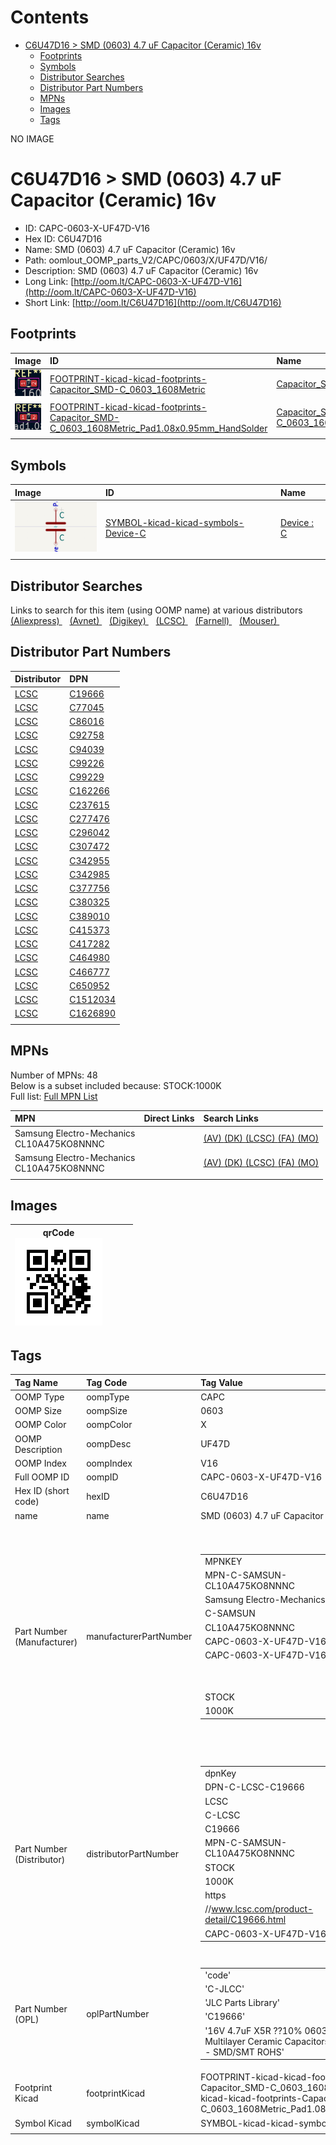



Contents
========

* [C6U47D16 > SMD (0603) 4.7 uF Capacitor (Ceramic) 16v](#c6u47d16--smd-0603-47-uf-capacitor-ceramic-16v)
	* [Footprints](#footprints)
	* [Symbols](#symbols)
	* [Distributor Searches](#distributor-searches)
	* [Distributor Part Numbers](#distributor-part-numbers)
	* [MPNs](#mpns)
	* [Images](#images)
	* [Tags](#tags)
  
NO IMAGE  
# C6U47D16 > SMD (0603) 4.7 uF Capacitor (Ceramic) 16v

- ID: CAPC-0603-X-UF47D-V16
- Hex ID: C6U47D16
- Name: SMD (0603) 4.7 uF Capacitor (Ceramic) 16v
- Path: oomlout_OOMP_parts_V2/CAPC/0603/X/UF47D/V16/
- Description: SMD (0603) 4.7 uF Capacitor (Ceramic) 16v
- Long Link: [http://oom.lt/CAPC-0603-X-UF47D-V16](http://oom.lt/CAPC-0603-X-UF47D-V16)
- Short Link: [http://oom.lt/C6U47D16](http://oom.lt/C6U47D16)

## Footprints
  

|Image|ID|Name|
| :--- | :--- | :--- |
|[![](https://raw.githubusercontent.com/oomlout/oomlout_OOMP_eda_V2/main/FOOTPRINT/kicad/kicad-footprints/Capacitor_SMD/C_0603_1608Metric/image_140.png)](https://github.com/oomlout/oomlout_OOMP_eda_V2/tree/main/FOOTPRINT/kicad/kicad-footprints/Capacitor_SMD/C_0603_1608Metric/)|[FOOTPRINT-kicad-kicad-footprints-Capacitor_SMD-C_0603_1608Metric](https://github.com/oomlout/oomlout_OOMP_eda_V2/tree/main/FOOTPRINT/kicad/kicad-footprints/Capacitor_SMD/C_0603_1608Metric/)|[Capacitor_SMD : C_0603_1608Metric](https://github.com/oomlout/oomlout_OOMP_eda_V2/tree/main/FOOTPRINT/kicad/kicad-footprints/Capacitor_SMD/C_0603_1608Metric/)|
|[![](https://raw.githubusercontent.com/oomlout/oomlout_OOMP_eda_V2/main/FOOTPRINT/kicad/kicad-footprints/Capacitor_SMD/C_0603_1608Metric_Pad1.08x0.95mm_HandSolder/image_140.png)](https://github.com/oomlout/oomlout_OOMP_eda_V2/tree/main/FOOTPRINT/kicad/kicad-footprints/Capacitor_SMD/C_0603_1608Metric_Pad1.08x0.95mm_HandSolder/)|[FOOTPRINT-kicad-kicad-footprints-Capacitor_SMD-C_0603_1608Metric_Pad1.08x0.95mm_HandSolder](https://github.com/oomlout/oomlout_OOMP_eda_V2/tree/main/FOOTPRINT/kicad/kicad-footprints/Capacitor_SMD/C_0603_1608Metric_Pad1.08x0.95mm_HandSolder/)|[Capacitor_SMD : C_0603_1608Metric_Pad1.08x0.95mm_HandSolder](https://github.com/oomlout/oomlout_OOMP_eda_V2/tree/main/FOOTPRINT/kicad/kicad-footprints/Capacitor_SMD/C_0603_1608Metric_Pad1.08x0.95mm_HandSolder/)|
||||

## Symbols
  

|Image|ID|Name|
| :--- | :--- | :--- |
|[![](https://raw.githubusercontent.com/oomlout/oomlout_OOMP_eda_V2/main/SYMBOL/kicad/kicad-symbols/Device/C/image_140.png)](https://github.com/oomlout/oomlout_OOMP_eda_V2/tree/main/SYMBOL/kicad/kicad-symbols/Device/C/)|[SYMBOL-kicad-kicad-symbols-Device-C](https://github.com/oomlout/oomlout_OOMP_eda_V2/tree/main/SYMBOL/kicad/kicad-symbols/Device/C/)|[Device : C](https://github.com/oomlout/oomlout_OOMP_eda_V2/tree/main/SYMBOL/kicad/kicad-symbols/Device/C/)|
||||

## Distributor Searches
  
Links to search for this item (using OOMP name) at various distributors  
[(Aliexpress) ](https://www.aliexpress.com/wholesale?SearchText=1117SMD+0603+4.7+uF+Capacitor+Ceramic+16v)&nbsp;&nbsp;&nbsp;[(Avnet) ](https://www.avnet.com/shop/us/search/SMD+0603+4.7+uF+Capacitor+Ceramic+16v)&nbsp;&nbsp;&nbsp;[(Digikey) ](https://www.digikey.co.uk/en/products/result?s=SMD+0603+4.7+uF+Capacitor+Ceramic+16v)&nbsp;&nbsp;&nbsp;[(LCSC) ](https://www.lcsc.com/search?q=SMD+0603+4.7+uF+Capacitor+Ceramic+16v)&nbsp;&nbsp;&nbsp;[(Farnell) ](https://uk.farnell.com/search?st=SMD+0603+4.7+uF+Capacitor+Ceramic+16v)&nbsp;&nbsp;&nbsp;[(Mouser) ](https://www.mouser.com/c/?q=SMD+0603+4.7+uF+Capacitor+Ceramic+16v)&nbsp;&nbsp;&nbsp;
## Distributor Part Numbers
  

|Distributor|DPN|
| :--- | :--- |
|[LCSC](https://www.lcsc.com/product-detail/C19666.html)|[C19666](https://www.lcsc.com/product-detail/C19666.html)|
|[LCSC](https://www.lcsc.com/product-detail/C77045.html)|[C77045](https://www.lcsc.com/product-detail/C77045.html)|
|[LCSC](https://www.lcsc.com/product-detail/C86016.html)|[C86016](https://www.lcsc.com/product-detail/C86016.html)|
|[LCSC](https://www.lcsc.com/product-detail/C92758.html)|[C92758](https://www.lcsc.com/product-detail/C92758.html)|
|[LCSC](https://www.lcsc.com/product-detail/C94039.html)|[C94039](https://www.lcsc.com/product-detail/C94039.html)|
|[LCSC](https://www.lcsc.com/product-detail/C99226.html)|[C99226](https://www.lcsc.com/product-detail/C99226.html)|
|[LCSC](https://www.lcsc.com/product-detail/C99229.html)|[C99229](https://www.lcsc.com/product-detail/C99229.html)|
|[LCSC](https://www.lcsc.com/product-detail/C162266.html)|[C162266](https://www.lcsc.com/product-detail/C162266.html)|
|[LCSC](https://www.lcsc.com/product-detail/C237615.html)|[C237615](https://www.lcsc.com/product-detail/C237615.html)|
|[LCSC](https://www.lcsc.com/product-detail/C277476.html)|[C277476](https://www.lcsc.com/product-detail/C277476.html)|
|[LCSC](https://www.lcsc.com/product-detail/C296042.html)|[C296042](https://www.lcsc.com/product-detail/C296042.html)|
|[LCSC](https://www.lcsc.com/product-detail/C307472.html)|[C307472](https://www.lcsc.com/product-detail/C307472.html)|
|[LCSC](https://www.lcsc.com/product-detail/C342955.html)|[C342955](https://www.lcsc.com/product-detail/C342955.html)|
|[LCSC](https://www.lcsc.com/product-detail/C342985.html)|[C342985](https://www.lcsc.com/product-detail/C342985.html)|
|[LCSC](https://www.lcsc.com/product-detail/C377756.html)|[C377756](https://www.lcsc.com/product-detail/C377756.html)|
|[LCSC](https://www.lcsc.com/product-detail/C380325.html)|[C380325](https://www.lcsc.com/product-detail/C380325.html)|
|[LCSC](https://www.lcsc.com/product-detail/C389010.html)|[C389010](https://www.lcsc.com/product-detail/C389010.html)|
|[LCSC](https://www.lcsc.com/product-detail/C415373.html)|[C415373](https://www.lcsc.com/product-detail/C415373.html)|
|[LCSC](https://www.lcsc.com/product-detail/C417282.html)|[C417282](https://www.lcsc.com/product-detail/C417282.html)|
|[LCSC](https://www.lcsc.com/product-detail/C464980.html)|[C464980](https://www.lcsc.com/product-detail/C464980.html)|
|[LCSC](https://www.lcsc.com/product-detail/C466777.html)|[C466777](https://www.lcsc.com/product-detail/C466777.html)|
|[LCSC](https://www.lcsc.com/product-detail/C650952.html)|[C650952](https://www.lcsc.com/product-detail/C650952.html)|
|[LCSC](https://www.lcsc.com/product-detail/C1512034.html)|[C1512034](https://www.lcsc.com/product-detail/C1512034.html)|
|[LCSC](https://www.lcsc.com/product-detail/C1626890.html)|[C1626890](https://www.lcsc.com/product-detail/C1626890.html)|
|||

## MPNs
  
Number of MPNs: 48<br>Below is a subset included because: STOCK:1000K <br>Full list: [Full MPN List](MPNLIST.md)  

|MPN|Direct Links|Search Links|
| :--- | :--- | :--- |
|Samsung Electro-Mechanics<br>CL10A475KO8NNNC||[(AV) ](https://www.avnet.com/shop/us/search/CL10A475KO8NNNC)[(DK) ](https://www.digikey.co.uk/products/en?keywords=CL10A475KO8NNNC)[(LCSC) ](https://www.lcsc.com/search?q=CL10A475KO8NNNC)[(FA) ](https://uk.farnell.com/search?st=CL10A475KO8NNNC)[(MO) ](https://www.mouser.com/c/?q=CL10A475KO8NNNC)|
|Samsung Electro-Mechanics<br>CL10A475KO8NNNC||[(AV) ](https://www.avnet.com/shop/us/search/CL10A475KO8NNNC)[(DK) ](https://www.digikey.co.uk/products/en?keywords=CL10A475KO8NNNC)[(LCSC) ](https://www.lcsc.com/search?q=CL10A475KO8NNNC)[(FA) ](https://uk.farnell.com/search?st=CL10A475KO8NNNC)[(MO) ](https://www.mouser.com/c/?q=CL10A475KO8NNNC)|
||||

## Images
  

|qrCode<br>[![](https://raw.githubusercontent.com/oomlout/oomlout_OOMP_parts_V2/main/CAPC/0603/X/UF47D/V16/qrCode_140.png)](https://github.com/oomlout/oomlout_OOMP_parts_V2/tree/main/CAPC/0603/X/UF47D/V16/qrCode.png)||||
| :---: | :---: | :---: | :---: |

## Tags
  

|Tag Name|Tag Code|Tag Value|
| :--- | :--- | :--- |
|OOMP Type|oompType|CAPC|
|OOMP Size|oompSize|0603|
|OOMP Color|oompColor|X|
|OOMP Description|oompDesc|UF47D|
|OOMP Index|oompIndex|V16|
|Full OOMP ID|oompID|CAPC-0603-X-UF47D-V16|
|Hex ID (short code)|hexID|C6U47D16|
|name|name|SMD (0603) 4.7 uF Capacitor (Ceramic) 16v|
|Part Number (Manufacturer)|manufacturerPartNumber|<table><tr><td>MPNKEY</td></tr><tr><td> MPN-C-SAMSUN-CL10A475KO8NNNC</td><td> MANUFACTURER</td></tr><tr><td> Samsung Electro-Mechanics</td><td> MANUCODE</td></tr><tr><td> C-SAMSUN</td><td> MPN</td></tr><tr><td> CL10A475KO8NNNC</td><td> OOMPIDPARTIAL</td></tr><tr><td> CAPC-0603-X-UF47D-V16</td><td> OOMPID</td></tr><tr><td> CAPC-0603-X-UF47D-V16</td><td> LINK</td></tr><tr><td> </td><td> DESCRIPTION</td></tr><tr><td> </td><td> TAGS</td></tr><tr><td> STOCK</td></tr><tr><td>1000K</td></tr></table></td><td> <table><tr><td>MPNKEY</td></tr><tr><td> MPN-C-MURATA-GRM188R61C475KE11D</td><td> MANUFACTURER</td></tr><tr><td> Murata Electronics</td><td> MANUCODE</td></tr><tr><td> C-MURATA</td><td> MPN</td></tr><tr><td> GRM188R61C475KE11D</td><td> OOMPIDPARTIAL</td></tr><tr><td> CAPC-0603-X-UF47D-V16</td><td> OOMPID</td></tr><tr><td> CAPC-0603-X-UF47D-V16</td><td> LINK</td></tr><tr><td> </td><td> DESCRIPTION</td></tr><tr><td> </td><td> TAGS</td></tr><tr><td> STOCK</td></tr><tr><td>1K</td></tr></table></td><td> <table><tr><td>MPNKEY</td></tr><tr><td> MPN-C-MURATA-GRM188R61C475KAAJD</td><td> MANUFACTURER</td></tr><tr><td> Murata Electronics</td><td> MANUCODE</td></tr><tr><td> C-MURATA</td><td> MPN</td></tr><tr><td> GRM188R61C475KAAJD</td><td> OOMPIDPARTIAL</td></tr><tr><td> CAPC-0603-X-UF47D-V16</td><td> OOMPID</td></tr><tr><td> CAPC-0603-X-UF47D-V16</td><td> LINK</td></tr><tr><td> </td><td> DESCRIPTION</td></tr><tr><td> </td><td> TAGS</td></tr><tr><td> STOCK</td></tr><tr><td>1K</td></tr></table></td><td> <table><tr><td>MPNKEY</td></tr><tr><td> MPN-C-TAIYOY-EMK107ABJ475KA-T</td><td> MANUFACTURER</td></tr><tr><td> Taiyo Yuden</td><td> MANUCODE</td></tr><tr><td> C-TAIYOY</td><td> MPN</td></tr><tr><td> EMK107ABJ475KA-T</td><td> OOMPIDPARTIAL</td></tr><tr><td> CAPC-0603-X-UF47D-V16</td><td> OOMPID</td></tr><tr><td> CAPC-0603-X-UF47D-V16</td><td> LINK</td></tr><tr><td> </td><td> DESCRIPTION</td></tr><tr><td> </td><td> TAGS</td></tr><tr><td> STOCK</td></tr><tr><td>100K</td></tr></table></td><td> <table><tr><td>MPNKEY</td></tr><tr><td> MPN-C-FHGUAN-0603F475M160NT</td><td> MANUFACTURER</td></tr><tr><td> FH (Guangdong Fenghua Advanced Tech)</td><td> MANUCODE</td></tr><tr><td> C-FHGUAN</td><td> MPN</td></tr><tr><td> 0603F475M160NT</td><td> OOMPIDPARTIAL</td></tr><tr><td> CAPC-0603-X-UF47D-V16</td><td> OOMPID</td></tr><tr><td> CAPC-0603-X-UF47D-V16</td><td> LINK</td></tr><tr><td> </td><td> DESCRIPTION</td></tr><tr><td> </td><td> TAGS</td></tr><tr><td> </td></tr></table></td><td> <table><tr><td>MPNKEY</td></tr><tr><td> MPN-C-FHGUAN-0603B475K160NT</td><td> MANUFACTURER</td></tr><tr><td> FH (Guangdong Fenghua Advanced Tech)</td><td> MANUCODE</td></tr><tr><td> C-FHGUAN</td><td> MPN</td></tr><tr><td> 0603B475K160NT</td><td> OOMPIDPARTIAL</td></tr><tr><td> CAPC-0603-X-UF47D-V16</td><td> OOMPID</td></tr><tr><td> CAPC-0603-X-UF47D-V16</td><td> LINK</td></tr><tr><td> </td><td> DESCRIPTION</td></tr><tr><td> </td><td> TAGS</td></tr><tr><td> </td></tr></table></td><td> <table><tr><td>MPNKEY</td></tr><tr><td> MPN-C-FHGUAN-0603X475K160NT</td><td> MANUFACTURER</td></tr><tr><td> FH (Guangdong Fenghua Advanced Tech)</td><td> MANUCODE</td></tr><tr><td> C-FHGUAN</td><td> MPN</td></tr><tr><td> 0603X475K160NT</td><td> OOMPIDPARTIAL</td></tr><tr><td> CAPC-0603-X-UF47D-V16</td><td> OOMPID</td></tr><tr><td> CAPC-0603-X-UF47D-V16</td><td> LINK</td></tr><tr><td> </td><td> DESCRIPTION</td></tr><tr><td> </td><td> TAGS</td></tr><tr><td> STOCK</td></tr><tr><td>10K</td></tr></table></td><td> <table><tr><td>MPNKEY</td></tr><tr><td> MPN-C-MURATA-GRM188B31C475KAAJD</td><td> MANUFACTURER</td></tr><tr><td> Murata Electronics</td><td> MANUCODE</td></tr><tr><td> C-MURATA</td><td> MPN</td></tr><tr><td> GRM188B31C475KAAJD</td><td> OOMPIDPARTIAL</td></tr><tr><td> CAPC-0603-X-UF47D-V16</td><td> OOMPID</td></tr><tr><td> CAPC-0603-X-UF47D-V16</td><td> LINK</td></tr><tr><td> </td><td> DESCRIPTION</td></tr><tr><td> </td><td> TAGS</td></tr><tr><td> </td></tr></table></td><td> <table><tr><td>MPNKEY</td></tr><tr><td> MPN-C-MURATA-GRM188C71C475KE21D</td><td> MANUFACTURER</td></tr><tr><td> Murata Electronics</td><td> MANUCODE</td></tr><tr><td> C-MURATA</td><td> MPN</td></tr><tr><td> GRM188C71C475KE21D</td><td> OOMPIDPARTIAL</td></tr><tr><td> CAPC-0603-X-UF47D-V16</td><td> OOMPID</td></tr><tr><td> CAPC-0603-X-UF47D-V16</td><td> LINK</td></tr><tr><td> </td><td> DESCRIPTION</td></tr><tr><td> </td><td> TAGS</td></tr><tr><td> STOCK</td></tr><tr><td>1K</td></tr></table></td><td> <table><tr><td>MPNKEY</td></tr><tr><td> MPN-C-YAGEO-CC0603KRX5R7BB475</td><td> MANUFACTURER</td></tr><tr><td> YAGEO</td><td> MANUCODE</td></tr><tr><td> C-YAGEO</td><td> MPN</td></tr><tr><td> CC0603KRX5R7BB475</td><td> OOMPIDPARTIAL</td></tr><tr><td> CAPC-0603-X-UF47D-V16</td><td> OOMPID</td></tr><tr><td> CAPC-0603-X-UF47D-V16</td><td> LINK</td></tr><tr><td> </td><td> DESCRIPTION</td></tr><tr><td> </td><td> TAGS</td></tr><tr><td> STOCK</td></tr><tr><td>10K</td></tr></table></td><td> <table><tr><td>MPNKEY</td></tr><tr><td> MPN-C-WALSIN-0603X475K160CT</td><td> MANUFACTURER</td></tr><tr><td> Walsin Tech Corp</td><td> MANUCODE</td></tr><tr><td> C-WALSIN</td><td> MPN</td></tr><tr><td> 0603X475K160CT</td><td> OOMPIDPARTIAL</td></tr><tr><td> CAPC-0603-X-UF47D-V16</td><td> OOMPID</td></tr><tr><td> CAPC-0603-X-UF47D-V16</td><td> LINK</td></tr><tr><td> </td><td> DESCRIPTION</td></tr><tr><td> </td><td> TAGS</td></tr><tr><td> STOCK</td></tr><tr><td>1K</td></tr></table></td><td> <table><tr><td>MPNKEY</td></tr><tr><td> MPN-C-SAMSUN-CL10A475MO8NNNC</td><td> MANUFACTURER</td></tr><tr><td> Samsung Electro-Mechanics</td><td> MANUCODE</td></tr><tr><td> C-SAMSUN</td><td> MPN</td></tr><tr><td> CL10A475MO8NNNC</td><td> OOMPIDPARTIAL</td></tr><tr><td> CAPC-0603-X-UF47D-V16</td><td> OOMPID</td></tr><tr><td> CAPC-0603-X-UF47D-V16</td><td> LINK</td></tr><tr><td> </td><td> DESCRIPTION</td></tr><tr><td> </td><td> TAGS</td></tr><tr><td> </td></tr></table></td><td> <table><tr><td>MPNKEY</td></tr><tr><td> MPN-C-TDK-C1608X6S1C475KT000E</td><td> MANUFACTURER</td></tr><tr><td> TDK</td><td> MANUCODE</td></tr><tr><td> C-TDK</td><td> MPN</td></tr><tr><td> C1608X6S1C475KT000E</td><td> OOMPIDPARTIAL</td></tr><tr><td> CAPC-0603-X-UF47D-V16</td><td> OOMPID</td></tr><tr><td> CAPC-0603-X-UF47D-V16</td><td> LINK</td></tr><tr><td> </td><td> DESCRIPTION</td></tr><tr><td> </td><td> TAGS</td></tr><tr><td> STOCK</td></tr><tr><td>1K</td></tr></table></td><td> <table><tr><td>MPNKEY</td></tr><tr><td> MPN-C-TDK-C1608X5R1C475KTK00E</td><td> MANUFACTURER</td></tr><tr><td> TDK</td><td> MANUCODE</td></tr><tr><td> C-TDK</td><td> MPN</td></tr><tr><td> C1608X5R1C475KTK00E</td><td> OOMPIDPARTIAL</td></tr><tr><td> CAPC-0603-X-UF47D-V16</td><td> OOMPID</td></tr><tr><td> CAPC-0603-X-UF47D-V16</td><td> LINK</td></tr><tr><td> </td><td> DESCRIPTION</td></tr><tr><td> </td><td> TAGS</td></tr><tr><td> </td></tr></table></td><td> <table><tr><td>MPNKEY</td></tr><tr><td> MPN-C-SAMSUN-CL10A475KO8NQNC</td><td> MANUFACTURER</td></tr><tr><td> Samsung Electro-Mechanics</td><td> MANUCODE</td></tr><tr><td> C-SAMSUN</td><td> MPN</td></tr><tr><td> CL10A475KO8NQNC</td><td> OOMPIDPARTIAL</td></tr><tr><td> CAPC-0603-X-UF47D-V16</td><td> OOMPID</td></tr><tr><td> CAPC-0603-X-UF47D-V16</td><td> LINK</td></tr><tr><td> </td><td> DESCRIPTION</td></tr><tr><td> </td><td> TAGS</td></tr><tr><td> STOCK</td></tr><tr><td>1K</td></tr></table></td><td> <table><tr><td>MPNKEY</td></tr><tr><td> MPN-C-CCTC-TCC0603X5R475K160CT</td><td> MANUFACTURER</td></tr><tr><td> CCTC</td><td> MANUCODE</td></tr><tr><td> C-CCTC</td><td> MPN</td></tr><tr><td> TCC0603X5R475K160CT</td><td> OOMPIDPARTIAL</td></tr><tr><td> CAPC-0603-X-UF47D-V16</td><td> OOMPID</td></tr><tr><td> CAPC-0603-X-UF47D-V16</td><td> LINK</td></tr><tr><td> </td><td> DESCRIPTION</td></tr><tr><td> </td><td> TAGS</td></tr><tr><td> STOCK</td></tr><tr><td>10K</td></tr></table></td><td> <table><tr><td>MPNKEY</td></tr><tr><td> MPN-C-MURATA-GRM188Z71C475KE21D</td><td> MANUFACTURER</td></tr><tr><td> Murata Electronics</td><td> MANUCODE</td></tr><tr><td> C-MURATA</td><td> MPN</td></tr><tr><td> GRM188Z71C475KE21D</td><td> OOMPIDPARTIAL</td></tr><tr><td> CAPC-0603-X-UF47D-V16</td><td> OOMPID</td></tr><tr><td> CAPC-0603-X-UF47D-V16</td><td> LINK</td></tr><tr><td> </td><td> DESCRIPTION</td></tr><tr><td> </td><td> TAGS</td></tr><tr><td> STOCK</td></tr><tr><td>1K</td></tr></table></td><td> <table><tr><td>MPNKEY</td></tr><tr><td> MPN-C-MURATA-GRM188R61C475ME11D</td><td> MANUFACTURER</td></tr><tr><td> Murata Electronics</td><td> MANUCODE</td></tr><tr><td> C-MURATA</td><td> MPN</td></tr><tr><td> GRM188R61C475ME11D</td><td> OOMPIDPARTIAL</td></tr><tr><td> CAPC-0603-X-UF47D-V16</td><td> OOMPID</td></tr><tr><td> CAPC-0603-X-UF47D-V16</td><td> LINK</td></tr><tr><td> </td><td> DESCRIPTION</td></tr><tr><td> </td><td> TAGS</td></tr><tr><td> </td></tr></table></td><td> <table><tr><td>MPNKEY</td></tr><tr><td> MPN-C-FHGUAN-0603X475M160NT</td><td> MANUFACTURER</td></tr><tr><td> FH (Guangdong Fenghua Advanced Tech)</td><td> MANUCODE</td></tr><tr><td> C-FHGUAN</td><td> MPN</td></tr><tr><td> 0603X475M160NT</td><td> OOMPIDPARTIAL</td></tr><tr><td> CAPC-0603-X-UF47D-V16</td><td> OOMPID</td></tr><tr><td> CAPC-0603-X-UF47D-V16</td><td> LINK</td></tr><tr><td> </td><td> DESCRIPTION</td></tr><tr><td> </td><td> TAGS</td></tr><tr><td> STOCK</td></tr><tr><td>1K</td></tr></table></td><td> <table><tr><td>MPNKEY</td></tr><tr><td> MPN-C-MURATA-GRM188C81C475KE11D</td><td> MANUFACTURER</td></tr><tr><td> Murata Electronics</td><td> MANUCODE</td></tr><tr><td> C-MURATA</td><td> MPN</td></tr><tr><td> GRM188C81C475KE11D</td><td> OOMPIDPARTIAL</td></tr><tr><td> CAPC-0603-X-UF47D-V16</td><td> OOMPID</td></tr><tr><td> CAPC-0603-X-UF47D-V16</td><td> LINK</td></tr><tr><td> </td><td> DESCRIPTION</td></tr><tr><td> </td><td> TAGS</td></tr><tr><td> STOCK</td></tr><tr><td>1K</td></tr></table></td><td> <table><tr><td>MPNKEY</td></tr><tr><td> MPN-C-SANYEA-C0603X5R475K160NT</td><td> MANUFACTURER</td></tr><tr><td> SANYEAR</td><td> MANUCODE</td></tr><tr><td> C-SANYEA</td><td> MPN</td></tr><tr><td> C0603X5R475K160NT</td><td> OOMPIDPARTIAL</td></tr><tr><td> CAPC-0603-X-UF47D-V16</td><td> OOMPID</td></tr><tr><td> CAPC-0603-X-UF47D-V16</td><td> LINK</td></tr><tr><td> </td><td> DESCRIPTION</td></tr><tr><td> </td><td> TAGS</td></tr><tr><td> </td></tr></table></td><td> <table><tr><td>MPNKEY</td></tr><tr><td> MPN-C-TAIYOY-EMK107BBJ475KAHT</td><td> MANUFACTURER</td></tr><tr><td> Taiyo Yuden</td><td> MANUCODE</td></tr><tr><td> C-TAIYOY</td><td> MPN</td></tr><tr><td> EMK107BBJ475KAHT</td><td> OOMPIDPARTIAL</td></tr><tr><td> CAPC-0603-X-UF47D-V16</td><td> OOMPID</td></tr><tr><td> CAPC-0603-X-UF47D-V16</td><td> LINK</td></tr><tr><td> </td><td> DESCRIPTION</td></tr><tr><td> </td><td> TAGS</td></tr><tr><td> </td></tr></table></td><td> <table><tr><td>MPNKEY</td></tr><tr><td> MPN-C-KYOCER-0603YD475KAT2A</td><td> MANUFACTURER</td></tr><tr><td> Kyocera AVX</td><td> MANUCODE</td></tr><tr><td> C-KYOCER</td><td> MPN</td></tr><tr><td> 0603YD475KAT2A</td><td> OOMPIDPARTIAL</td></tr><tr><td> CAPC-0603-X-UF47D-V16</td><td> OOMPID</td></tr><tr><td> CAPC-0603-X-UF47D-V16</td><td> LINK</td></tr><tr><td> </td><td> DESCRIPTION</td></tr><tr><td> </td><td> TAGS</td></tr><tr><td> </td></tr></table></td><td> <table><tr><td>MPNKEY</td></tr><tr><td> MPN-C-MURATA-GRM188R61C475KAAJJ</td><td> MANUFACTURER</td></tr><tr><td> Murata Electronics</td><td> MANUCODE</td></tr><tr><td> C-MURATA</td><td> MPN</td></tr><tr><td> GRM188R61C475KAAJJ</td><td> OOMPIDPARTIAL</td></tr><tr><td> CAPC-0603-X-UF47D-V16</td><td> OOMPID</td></tr><tr><td> CAPC-0603-X-UF47D-V16</td><td> LINK</td></tr><tr><td> </td><td> DESCRIPTION</td></tr><tr><td> </td><td> TAGS</td></tr><tr><td> </td></tr></table></td><td> <table><tr><td>MPNKEY</td></tr><tr><td> MPN-C-SAMSUN-CL10A475KO8NNNC</td><td> MANUFACTURER</td></tr><tr><td> Samsung Electro-Mechanics</td><td> MANUCODE</td></tr><tr><td> C-SAMSUN</td><td> MPN</td></tr><tr><td> CL10A475KO8NNNC</td><td> OOMPIDPARTIAL</td></tr><tr><td> CAPC-0603-X-UF47D-V16</td><td> OOMPID</td></tr><tr><td> CAPC-0603-X-UF47D-V16</td><td> LINK</td></tr><tr><td> </td><td> DESCRIPTION</td></tr><tr><td> </td><td> TAGS</td></tr><tr><td> STOCK</td></tr><tr><td>1000K</td></tr></table></td><td> <table><tr><td>MPNKEY</td></tr><tr><td> MPN-C-MURATA-GRM188R61C475KE11D</td><td> MANUFACTURER</td></tr><tr><td> Murata Electronics</td><td> MANUCODE</td></tr><tr><td> C-MURATA</td><td> MPN</td></tr><tr><td> GRM188R61C475KE11D</td><td> OOMPIDPARTIAL</td></tr><tr><td> CAPC-0603-X-UF47D-V16</td><td> OOMPID</td></tr><tr><td> CAPC-0603-X-UF47D-V16</td><td> LINK</td></tr><tr><td> </td><td> DESCRIPTION</td></tr><tr><td> </td><td> TAGS</td></tr><tr><td> STOCK</td></tr><tr><td>1K</td></tr></table></td><td> <table><tr><td>MPNKEY</td></tr><tr><td> MPN-C-MURATA-GRM188R61C475KAAJD</td><td> MANUFACTURER</td></tr><tr><td> Murata Electronics</td><td> MANUCODE</td></tr><tr><td> C-MURATA</td><td> MPN</td></tr><tr><td> GRM188R61C475KAAJD</td><td> OOMPIDPARTIAL</td></tr><tr><td> CAPC-0603-X-UF47D-V16</td><td> OOMPID</td></tr><tr><td> CAPC-0603-X-UF47D-V16</td><td> LINK</td></tr><tr><td> </td><td> DESCRIPTION</td></tr><tr><td> </td><td> TAGS</td></tr><tr><td> STOCK</td></tr><tr><td>1K</td></tr></table></td><td> <table><tr><td>MPNKEY</td></tr><tr><td> MPN-C-TAIYOY-EMK107ABJ475KA-T</td><td> MANUFACTURER</td></tr><tr><td> Taiyo Yuden</td><td> MANUCODE</td></tr><tr><td> C-TAIYOY</td><td> MPN</td></tr><tr><td> EMK107ABJ475KA-T</td><td> OOMPIDPARTIAL</td></tr><tr><td> CAPC-0603-X-UF47D-V16</td><td> OOMPID</td></tr><tr><td> CAPC-0603-X-UF47D-V16</td><td> LINK</td></tr><tr><td> </td><td> DESCRIPTION</td></tr><tr><td> </td><td> TAGS</td></tr><tr><td> STOCK</td></tr><tr><td>100K</td></tr></table></td><td> <table><tr><td>MPNKEY</td></tr><tr><td> MPN-C-FHGUAN-0603F475M160NT</td><td> MANUFACTURER</td></tr><tr><td> FH (Guangdong Fenghua Advanced Tech)</td><td> MANUCODE</td></tr><tr><td> C-FHGUAN</td><td> MPN</td></tr><tr><td> 0603F475M160NT</td><td> OOMPIDPARTIAL</td></tr><tr><td> CAPC-0603-X-UF47D-V16</td><td> OOMPID</td></tr><tr><td> CAPC-0603-X-UF47D-V16</td><td> LINK</td></tr><tr><td> </td><td> DESCRIPTION</td></tr><tr><td> </td><td> TAGS</td></tr><tr><td> </td></tr></table></td><td> <table><tr><td>MPNKEY</td></tr><tr><td> MPN-C-FHGUAN-0603B475K160NT</td><td> MANUFACTURER</td></tr><tr><td> FH (Guangdong Fenghua Advanced Tech)</td><td> MANUCODE</td></tr><tr><td> C-FHGUAN</td><td> MPN</td></tr><tr><td> 0603B475K160NT</td><td> OOMPIDPARTIAL</td></tr><tr><td> CAPC-0603-X-UF47D-V16</td><td> OOMPID</td></tr><tr><td> CAPC-0603-X-UF47D-V16</td><td> LINK</td></tr><tr><td> </td><td> DESCRIPTION</td></tr><tr><td> </td><td> TAGS</td></tr><tr><td> </td></tr></table></td><td> <table><tr><td>MPNKEY</td></tr><tr><td> MPN-C-FHGUAN-0603X475K160NT</td><td> MANUFACTURER</td></tr><tr><td> FH (Guangdong Fenghua Advanced Tech)</td><td> MANUCODE</td></tr><tr><td> C-FHGUAN</td><td> MPN</td></tr><tr><td> 0603X475K160NT</td><td> OOMPIDPARTIAL</td></tr><tr><td> CAPC-0603-X-UF47D-V16</td><td> OOMPID</td></tr><tr><td> CAPC-0603-X-UF47D-V16</td><td> LINK</td></tr><tr><td> </td><td> DESCRIPTION</td></tr><tr><td> </td><td> TAGS</td></tr><tr><td> STOCK</td></tr><tr><td>10K</td></tr></table></td><td> <table><tr><td>MPNKEY</td></tr><tr><td> MPN-C-MURATA-GRM188B31C475KAAJD</td><td> MANUFACTURER</td></tr><tr><td> Murata Electronics</td><td> MANUCODE</td></tr><tr><td> C-MURATA</td><td> MPN</td></tr><tr><td> GRM188B31C475KAAJD</td><td> OOMPIDPARTIAL</td></tr><tr><td> CAPC-0603-X-UF47D-V16</td><td> OOMPID</td></tr><tr><td> CAPC-0603-X-UF47D-V16</td><td> LINK</td></tr><tr><td> </td><td> DESCRIPTION</td></tr><tr><td> </td><td> TAGS</td></tr><tr><td> </td></tr></table></td><td> <table><tr><td>MPNKEY</td></tr><tr><td> MPN-C-MURATA-GRM188C71C475KE21D</td><td> MANUFACTURER</td></tr><tr><td> Murata Electronics</td><td> MANUCODE</td></tr><tr><td> C-MURATA</td><td> MPN</td></tr><tr><td> GRM188C71C475KE21D</td><td> OOMPIDPARTIAL</td></tr><tr><td> CAPC-0603-X-UF47D-V16</td><td> OOMPID</td></tr><tr><td> CAPC-0603-X-UF47D-V16</td><td> LINK</td></tr><tr><td> </td><td> DESCRIPTION</td></tr><tr><td> </td><td> TAGS</td></tr><tr><td> STOCK</td></tr><tr><td>1K</td></tr></table></td><td> <table><tr><td>MPNKEY</td></tr><tr><td> MPN-C-YAGEO-CC0603KRX5R7BB475</td><td> MANUFACTURER</td></tr><tr><td> YAGEO</td><td> MANUCODE</td></tr><tr><td> C-YAGEO</td><td> MPN</td></tr><tr><td> CC0603KRX5R7BB475</td><td> OOMPIDPARTIAL</td></tr><tr><td> CAPC-0603-X-UF47D-V16</td><td> OOMPID</td></tr><tr><td> CAPC-0603-X-UF47D-V16</td><td> LINK</td></tr><tr><td> </td><td> DESCRIPTION</td></tr><tr><td> </td><td> TAGS</td></tr><tr><td> STOCK</td></tr><tr><td>10K</td></tr></table></td><td> <table><tr><td>MPNKEY</td></tr><tr><td> MPN-C-WALSIN-0603X475K160CT</td><td> MANUFACTURER</td></tr><tr><td> Walsin Tech Corp</td><td> MANUCODE</td></tr><tr><td> C-WALSIN</td><td> MPN</td></tr><tr><td> 0603X475K160CT</td><td> OOMPIDPARTIAL</td></tr><tr><td> CAPC-0603-X-UF47D-V16</td><td> OOMPID</td></tr><tr><td> CAPC-0603-X-UF47D-V16</td><td> LINK</td></tr><tr><td> </td><td> DESCRIPTION</td></tr><tr><td> </td><td> TAGS</td></tr><tr><td> STOCK</td></tr><tr><td>1K</td></tr></table></td><td> <table><tr><td>MPNKEY</td></tr><tr><td> MPN-C-SAMSUN-CL10A475MO8NNNC</td><td> MANUFACTURER</td></tr><tr><td> Samsung Electro-Mechanics</td><td> MANUCODE</td></tr><tr><td> C-SAMSUN</td><td> MPN</td></tr><tr><td> CL10A475MO8NNNC</td><td> OOMPIDPARTIAL</td></tr><tr><td> CAPC-0603-X-UF47D-V16</td><td> OOMPID</td></tr><tr><td> CAPC-0603-X-UF47D-V16</td><td> LINK</td></tr><tr><td> </td><td> DESCRIPTION</td></tr><tr><td> </td><td> TAGS</td></tr><tr><td> </td></tr></table></td><td> <table><tr><td>MPNKEY</td></tr><tr><td> MPN-C-TDK-C1608X6S1C475KT000E</td><td> MANUFACTURER</td></tr><tr><td> TDK</td><td> MANUCODE</td></tr><tr><td> C-TDK</td><td> MPN</td></tr><tr><td> C1608X6S1C475KT000E</td><td> OOMPIDPARTIAL</td></tr><tr><td> CAPC-0603-X-UF47D-V16</td><td> OOMPID</td></tr><tr><td> CAPC-0603-X-UF47D-V16</td><td> LINK</td></tr><tr><td> </td><td> DESCRIPTION</td></tr><tr><td> </td><td> TAGS</td></tr><tr><td> STOCK</td></tr><tr><td>1K</td></tr></table></td><td> <table><tr><td>MPNKEY</td></tr><tr><td> MPN-C-TDK-C1608X5R1C475KTK00E</td><td> MANUFACTURER</td></tr><tr><td> TDK</td><td> MANUCODE</td></tr><tr><td> C-TDK</td><td> MPN</td></tr><tr><td> C1608X5R1C475KTK00E</td><td> OOMPIDPARTIAL</td></tr><tr><td> CAPC-0603-X-UF47D-V16</td><td> OOMPID</td></tr><tr><td> CAPC-0603-X-UF47D-V16</td><td> LINK</td></tr><tr><td> </td><td> DESCRIPTION</td></tr><tr><td> </td><td> TAGS</td></tr><tr><td> </td></tr></table></td><td> <table><tr><td>MPNKEY</td></tr><tr><td> MPN-C-SAMSUN-CL10A475KO8NQNC</td><td> MANUFACTURER</td></tr><tr><td> Samsung Electro-Mechanics</td><td> MANUCODE</td></tr><tr><td> C-SAMSUN</td><td> MPN</td></tr><tr><td> CL10A475KO8NQNC</td><td> OOMPIDPARTIAL</td></tr><tr><td> CAPC-0603-X-UF47D-V16</td><td> OOMPID</td></tr><tr><td> CAPC-0603-X-UF47D-V16</td><td> LINK</td></tr><tr><td> </td><td> DESCRIPTION</td></tr><tr><td> </td><td> TAGS</td></tr><tr><td> STOCK</td></tr><tr><td>1K</td></tr></table></td><td> <table><tr><td>MPNKEY</td></tr><tr><td> MPN-C-CCTC-TCC0603X5R475K160CT</td><td> MANUFACTURER</td></tr><tr><td> CCTC</td><td> MANUCODE</td></tr><tr><td> C-CCTC</td><td> MPN</td></tr><tr><td> TCC0603X5R475K160CT</td><td> OOMPIDPARTIAL</td></tr><tr><td> CAPC-0603-X-UF47D-V16</td><td> OOMPID</td></tr><tr><td> CAPC-0603-X-UF47D-V16</td><td> LINK</td></tr><tr><td> </td><td> DESCRIPTION</td></tr><tr><td> </td><td> TAGS</td></tr><tr><td> STOCK</td></tr><tr><td>10K</td></tr></table></td><td> <table><tr><td>MPNKEY</td></tr><tr><td> MPN-C-MURATA-GRM188Z71C475KE21D</td><td> MANUFACTURER</td></tr><tr><td> Murata Electronics</td><td> MANUCODE</td></tr><tr><td> C-MURATA</td><td> MPN</td></tr><tr><td> GRM188Z71C475KE21D</td><td> OOMPIDPARTIAL</td></tr><tr><td> CAPC-0603-X-UF47D-V16</td><td> OOMPID</td></tr><tr><td> CAPC-0603-X-UF47D-V16</td><td> LINK</td></tr><tr><td> </td><td> DESCRIPTION</td></tr><tr><td> </td><td> TAGS</td></tr><tr><td> STOCK</td></tr><tr><td>1K</td></tr></table></td><td> <table><tr><td>MPNKEY</td></tr><tr><td> MPN-C-MURATA-GRM188R61C475ME11D</td><td> MANUFACTURER</td></tr><tr><td> Murata Electronics</td><td> MANUCODE</td></tr><tr><td> C-MURATA</td><td> MPN</td></tr><tr><td> GRM188R61C475ME11D</td><td> OOMPIDPARTIAL</td></tr><tr><td> CAPC-0603-X-UF47D-V16</td><td> OOMPID</td></tr><tr><td> CAPC-0603-X-UF47D-V16</td><td> LINK</td></tr><tr><td> </td><td> DESCRIPTION</td></tr><tr><td> </td><td> TAGS</td></tr><tr><td> </td></tr></table></td><td> <table><tr><td>MPNKEY</td></tr><tr><td> MPN-C-FHGUAN-0603X475M160NT</td><td> MANUFACTURER</td></tr><tr><td> FH (Guangdong Fenghua Advanced Tech)</td><td> MANUCODE</td></tr><tr><td> C-FHGUAN</td><td> MPN</td></tr><tr><td> 0603X475M160NT</td><td> OOMPIDPARTIAL</td></tr><tr><td> CAPC-0603-X-UF47D-V16</td><td> OOMPID</td></tr><tr><td> CAPC-0603-X-UF47D-V16</td><td> LINK</td></tr><tr><td> </td><td> DESCRIPTION</td></tr><tr><td> </td><td> TAGS</td></tr><tr><td> STOCK</td></tr><tr><td>1K</td></tr></table></td><td> <table><tr><td>MPNKEY</td></tr><tr><td> MPN-C-MURATA-GRM188C81C475KE11D</td><td> MANUFACTURER</td></tr><tr><td> Murata Electronics</td><td> MANUCODE</td></tr><tr><td> C-MURATA</td><td> MPN</td></tr><tr><td> GRM188C81C475KE11D</td><td> OOMPIDPARTIAL</td></tr><tr><td> CAPC-0603-X-UF47D-V16</td><td> OOMPID</td></tr><tr><td> CAPC-0603-X-UF47D-V16</td><td> LINK</td></tr><tr><td> </td><td> DESCRIPTION</td></tr><tr><td> </td><td> TAGS</td></tr><tr><td> STOCK</td></tr><tr><td>1K</td></tr></table></td><td> <table><tr><td>MPNKEY</td></tr><tr><td> MPN-C-SANYEA-C0603X5R475K160NT</td><td> MANUFACTURER</td></tr><tr><td> SANYEAR</td><td> MANUCODE</td></tr><tr><td> C-SANYEA</td><td> MPN</td></tr><tr><td> C0603X5R475K160NT</td><td> OOMPIDPARTIAL</td></tr><tr><td> CAPC-0603-X-UF47D-V16</td><td> OOMPID</td></tr><tr><td> CAPC-0603-X-UF47D-V16</td><td> LINK</td></tr><tr><td> </td><td> DESCRIPTION</td></tr><tr><td> </td><td> TAGS</td></tr><tr><td> </td></tr></table></td><td> <table><tr><td>MPNKEY</td></tr><tr><td> MPN-C-TAIYOY-EMK107BBJ475KAHT</td><td> MANUFACTURER</td></tr><tr><td> Taiyo Yuden</td><td> MANUCODE</td></tr><tr><td> C-TAIYOY</td><td> MPN</td></tr><tr><td> EMK107BBJ475KAHT</td><td> OOMPIDPARTIAL</td></tr><tr><td> CAPC-0603-X-UF47D-V16</td><td> OOMPID</td></tr><tr><td> CAPC-0603-X-UF47D-V16</td><td> LINK</td></tr><tr><td> </td><td> DESCRIPTION</td></tr><tr><td> </td><td> TAGS</td></tr><tr><td> </td></tr></table></td><td> <table><tr><td>MPNKEY</td></tr><tr><td> MPN-C-KYOCER-0603YD475KAT2A</td><td> MANUFACTURER</td></tr><tr><td> Kyocera AVX</td><td> MANUCODE</td></tr><tr><td> C-KYOCER</td><td> MPN</td></tr><tr><td> 0603YD475KAT2A</td><td> OOMPIDPARTIAL</td></tr><tr><td> CAPC-0603-X-UF47D-V16</td><td> OOMPID</td></tr><tr><td> CAPC-0603-X-UF47D-V16</td><td> LINK</td></tr><tr><td> </td><td> DESCRIPTION</td></tr><tr><td> </td><td> TAGS</td></tr><tr><td> </td></tr></table></td><td> <table><tr><td>MPNKEY</td></tr><tr><td> MPN-C-MURATA-GRM188R61C475KAAJJ</td><td> MANUFACTURER</td></tr><tr><td> Murata Electronics</td><td> MANUCODE</td></tr><tr><td> C-MURATA</td><td> MPN</td></tr><tr><td> GRM188R61C475KAAJJ</td><td> OOMPIDPARTIAL</td></tr><tr><td> CAPC-0603-X-UF47D-V16</td><td> OOMPID</td></tr><tr><td> CAPC-0603-X-UF47D-V16</td><td> LINK</td></tr><tr><td> </td><td> DESCRIPTION</td></tr><tr><td> </td><td> TAGS</td></tr><tr><td> </td></tr></table>|
|Part Number (Distributor)|distributorPartNumber|<table><tr><td>dpnKey</td></tr><tr><td> DPN-C-LCSC-C19666</td><td> DISTRIBUTOR</td></tr><tr><td> LCSC</td><td> DISTRCODE</td></tr><tr><td> C-LCSC</td><td> DPN</td></tr><tr><td> C19666</td><td> MPN</td></tr><tr><td> MPN-C-SAMSUN-CL10A475KO8NNNC</td><td> TAGS</td></tr><tr><td> STOCK</td></tr><tr><td>1000K</td><td> LINK</td></tr><tr><td> https</td></tr><tr><td>//www.lcsc.com/product-detail/C19666.html</td><td> OOMPID</td></tr><tr><td> CAPC-0603-X-UF47D-V16</td></tr></table></td><td> <table><tr><td>dpnKey</td></tr><tr><td> DPN-C-LCSC-C77045</td><td> DISTRIBUTOR</td></tr><tr><td> LCSC</td><td> DISTRCODE</td></tr><tr><td> C-LCSC</td><td> DPN</td></tr><tr><td> C77045</td><td> MPN</td></tr><tr><td> MPN-C-MURATA-GRM188R61C475KE11D</td><td> TAGS</td></tr><tr><td> STOCK</td></tr><tr><td>1K</td><td> LINK</td></tr><tr><td> https</td></tr><tr><td>//www.lcsc.com/product-detail/C77045.html</td><td> OOMPID</td></tr><tr><td> CAPC-0603-X-UF47D-V16</td></tr></table></td><td> <table><tr><td>dpnKey</td></tr><tr><td> DPN-C-LCSC-C86016</td><td> DISTRIBUTOR</td></tr><tr><td> LCSC</td><td> DISTRCODE</td></tr><tr><td> C-LCSC</td><td> DPN</td></tr><tr><td> C86016</td><td> MPN</td></tr><tr><td> MPN-C-MURATA-GRM188R61C475KAAJD</td><td> TAGS</td></tr><tr><td> STOCK</td></tr><tr><td>1K</td><td> LINK</td></tr><tr><td> https</td></tr><tr><td>//www.lcsc.com/product-detail/C86016.html</td><td> OOMPID</td></tr><tr><td> CAPC-0603-X-UF47D-V16</td></tr></table></td><td> <table><tr><td>dpnKey</td></tr><tr><td> DPN-C-LCSC-C92758</td><td> DISTRIBUTOR</td></tr><tr><td> LCSC</td><td> DISTRCODE</td></tr><tr><td> C-LCSC</td><td> DPN</td></tr><tr><td> C92758</td><td> MPN</td></tr><tr><td> MPN-C-TAIYOY-EMK107ABJ475KA-T</td><td> TAGS</td></tr><tr><td> STOCK</td></tr><tr><td>100K</td><td> LINK</td></tr><tr><td> https</td></tr><tr><td>//www.lcsc.com/product-detail/C92758.html</td><td> OOMPID</td></tr><tr><td> CAPC-0603-X-UF47D-V16</td></tr></table></td><td> <table><tr><td>dpnKey</td></tr><tr><td> DPN-C-LCSC-C94039</td><td> DISTRIBUTOR</td></tr><tr><td> LCSC</td><td> DISTRCODE</td></tr><tr><td> C-LCSC</td><td> DPN</td></tr><tr><td> C94039</td><td> MPN</td></tr><tr><td> MPN-C-FHGUAN-0603F475M160NT</td><td> TAGS</td></tr><tr><td> </td><td> LINK</td></tr><tr><td> https</td></tr><tr><td>//www.lcsc.com/product-detail/C94039.html</td><td> OOMPID</td></tr><tr><td> CAPC-0603-X-UF47D-V16</td></tr></table></td><td> <table><tr><td>dpnKey</td></tr><tr><td> DPN-C-LCSC-C99226</td><td> DISTRIBUTOR</td></tr><tr><td> LCSC</td><td> DISTRCODE</td></tr><tr><td> C-LCSC</td><td> DPN</td></tr><tr><td> C99226</td><td> MPN</td></tr><tr><td> MPN-C-FHGUAN-0603B475K160NT</td><td> TAGS</td></tr><tr><td> </td><td> LINK</td></tr><tr><td> https</td></tr><tr><td>//www.lcsc.com/product-detail/C99226.html</td><td> OOMPID</td></tr><tr><td> CAPC-0603-X-UF47D-V16</td></tr></table></td><td> <table><tr><td>dpnKey</td></tr><tr><td> DPN-C-LCSC-C99229</td><td> DISTRIBUTOR</td></tr><tr><td> LCSC</td><td> DISTRCODE</td></tr><tr><td> C-LCSC</td><td> DPN</td></tr><tr><td> C99229</td><td> MPN</td></tr><tr><td> MPN-C-FHGUAN-0603X475K160NT</td><td> TAGS</td></tr><tr><td> STOCK</td></tr><tr><td>10K</td><td> LINK</td></tr><tr><td> https</td></tr><tr><td>//www.lcsc.com/product-detail/C99229.html</td><td> OOMPID</td></tr><tr><td> CAPC-0603-X-UF47D-V16</td></tr></table></td><td> <table><tr><td>dpnKey</td></tr><tr><td> DPN-C-LCSC-C162266</td><td> DISTRIBUTOR</td></tr><tr><td> LCSC</td><td> DISTRCODE</td></tr><tr><td> C-LCSC</td><td> DPN</td></tr><tr><td> C162266</td><td> MPN</td></tr><tr><td> MPN-C-MURATA-GRM188B31C475KAAJD</td><td> TAGS</td></tr><tr><td> </td><td> LINK</td></tr><tr><td> https</td></tr><tr><td>//www.lcsc.com/product-detail/C162266.html</td><td> OOMPID</td></tr><tr><td> CAPC-0603-X-UF47D-V16</td></tr></table></td><td> <table><tr><td>dpnKey</td></tr><tr><td> DPN-C-LCSC-C237615</td><td> DISTRIBUTOR</td></tr><tr><td> LCSC</td><td> DISTRCODE</td></tr><tr><td> C-LCSC</td><td> DPN</td></tr><tr><td> C237615</td><td> MPN</td></tr><tr><td> MPN-C-MURATA-GRM188C71C475KE21D</td><td> TAGS</td></tr><tr><td> STOCK</td></tr><tr><td>1K</td><td> LINK</td></tr><tr><td> https</td></tr><tr><td>//www.lcsc.com/product-detail/C237615.html</td><td> OOMPID</td></tr><tr><td> CAPC-0603-X-UF47D-V16</td></tr></table></td><td> <table><tr><td>dpnKey</td></tr><tr><td> DPN-C-LCSC-C277476</td><td> DISTRIBUTOR</td></tr><tr><td> LCSC</td><td> DISTRCODE</td></tr><tr><td> C-LCSC</td><td> DPN</td></tr><tr><td> C277476</td><td> MPN</td></tr><tr><td> MPN-C-YAGEO-CC0603KRX5R7BB475</td><td> TAGS</td></tr><tr><td> STOCK</td></tr><tr><td>10K</td><td> LINK</td></tr><tr><td> https</td></tr><tr><td>//www.lcsc.com/product-detail/C277476.html</td><td> OOMPID</td></tr><tr><td> CAPC-0603-X-UF47D-V16</td></tr></table></td><td> <table><tr><td>dpnKey</td></tr><tr><td> DPN-C-LCSC-C296042</td><td> DISTRIBUTOR</td></tr><tr><td> LCSC</td><td> DISTRCODE</td></tr><tr><td> C-LCSC</td><td> DPN</td></tr><tr><td> C296042</td><td> MPN</td></tr><tr><td> MPN-C-WALSIN-0603X475K160CT</td><td> TAGS</td></tr><tr><td> STOCK</td></tr><tr><td>1K</td><td> LINK</td></tr><tr><td> https</td></tr><tr><td>//www.lcsc.com/product-detail/C296042.html</td><td> OOMPID</td></tr><tr><td> CAPC-0603-X-UF47D-V16</td></tr></table></td><td> <table><tr><td>dpnKey</td></tr><tr><td> DPN-C-LCSC-C307472</td><td> DISTRIBUTOR</td></tr><tr><td> LCSC</td><td> DISTRCODE</td></tr><tr><td> C-LCSC</td><td> DPN</td></tr><tr><td> C307472</td><td> MPN</td></tr><tr><td> MPN-C-SAMSUN-CL10A475MO8NNNC</td><td> TAGS</td></tr><tr><td> </td><td> LINK</td></tr><tr><td> https</td></tr><tr><td>//www.lcsc.com/product-detail/C307472.html</td><td> OOMPID</td></tr><tr><td> CAPC-0603-X-UF47D-V16</td></tr></table></td><td> <table><tr><td>dpnKey</td></tr><tr><td> DPN-C-LCSC-C342955</td><td> DISTRIBUTOR</td></tr><tr><td> LCSC</td><td> DISTRCODE</td></tr><tr><td> C-LCSC</td><td> DPN</td></tr><tr><td> C342955</td><td> MPN</td></tr><tr><td> MPN-C-TDK-C1608X6S1C475KT000E</td><td> TAGS</td></tr><tr><td> STOCK</td></tr><tr><td>1K</td><td> LINK</td></tr><tr><td> https</td></tr><tr><td>//www.lcsc.com/product-detail/C342955.html</td><td> OOMPID</td></tr><tr><td> CAPC-0603-X-UF47D-V16</td></tr></table></td><td> <table><tr><td>dpnKey</td></tr><tr><td> DPN-C-LCSC-C342985</td><td> DISTRIBUTOR</td></tr><tr><td> LCSC</td><td> DISTRCODE</td></tr><tr><td> C-LCSC</td><td> DPN</td></tr><tr><td> C342985</td><td> MPN</td></tr><tr><td> MPN-C-TDK-C1608X5R1C475KTK00E</td><td> TAGS</td></tr><tr><td> </td><td> LINK</td></tr><tr><td> https</td></tr><tr><td>//www.lcsc.com/product-detail/C342985.html</td><td> OOMPID</td></tr><tr><td> CAPC-0603-X-UF47D-V16</td></tr></table></td><td> <table><tr><td>dpnKey</td></tr><tr><td> DPN-C-LCSC-C377756</td><td> DISTRIBUTOR</td></tr><tr><td> LCSC</td><td> DISTRCODE</td></tr><tr><td> C-LCSC</td><td> DPN</td></tr><tr><td> C377756</td><td> MPN</td></tr><tr><td> MPN-C-SAMSUN-CL10A475KO8NQNC</td><td> TAGS</td></tr><tr><td> STOCK</td></tr><tr><td>1K</td><td> LINK</td></tr><tr><td> https</td></tr><tr><td>//www.lcsc.com/product-detail/C377756.html</td><td> OOMPID</td></tr><tr><td> CAPC-0603-X-UF47D-V16</td></tr></table></td><td> <table><tr><td>dpnKey</td></tr><tr><td> DPN-C-LCSC-C380325</td><td> DISTRIBUTOR</td></tr><tr><td> LCSC</td><td> DISTRCODE</td></tr><tr><td> C-LCSC</td><td> DPN</td></tr><tr><td> C380325</td><td> MPN</td></tr><tr><td> MPN-C-CCTC-TCC0603X5R475K160CT</td><td> TAGS</td></tr><tr><td> STOCK</td></tr><tr><td>10K</td><td> LINK</td></tr><tr><td> https</td></tr><tr><td>//www.lcsc.com/product-detail/C380325.html</td><td> OOMPID</td></tr><tr><td> CAPC-0603-X-UF47D-V16</td></tr></table></td><td> <table><tr><td>dpnKey</td></tr><tr><td> DPN-C-LCSC-C389010</td><td> DISTRIBUTOR</td></tr><tr><td> LCSC</td><td> DISTRCODE</td></tr><tr><td> C-LCSC</td><td> DPN</td></tr><tr><td> C389010</td><td> MPN</td></tr><tr><td> MPN-C-MURATA-GRM188Z71C475KE21D</td><td> TAGS</td></tr><tr><td> STOCK</td></tr><tr><td>1K</td><td> LINK</td></tr><tr><td> https</td></tr><tr><td>//www.lcsc.com/product-detail/C389010.html</td><td> OOMPID</td></tr><tr><td> CAPC-0603-X-UF47D-V16</td></tr></table></td><td> <table><tr><td>dpnKey</td></tr><tr><td> DPN-C-LCSC-C415373</td><td> DISTRIBUTOR</td></tr><tr><td> LCSC</td><td> DISTRCODE</td></tr><tr><td> C-LCSC</td><td> DPN</td></tr><tr><td> C415373</td><td> MPN</td></tr><tr><td> MPN-C-MURATA-GRM188R61C475ME11D</td><td> TAGS</td></tr><tr><td> </td><td> LINK</td></tr><tr><td> https</td></tr><tr><td>//www.lcsc.com/product-detail/C415373.html</td><td> OOMPID</td></tr><tr><td> CAPC-0603-X-UF47D-V16</td></tr></table></td><td> <table><tr><td>dpnKey</td></tr><tr><td> DPN-C-LCSC-C417282</td><td> DISTRIBUTOR</td></tr><tr><td> LCSC</td><td> DISTRCODE</td></tr><tr><td> C-LCSC</td><td> DPN</td></tr><tr><td> C417282</td><td> MPN</td></tr><tr><td> MPN-C-FHGUAN-0603X475M160NT</td><td> TAGS</td></tr><tr><td> STOCK</td></tr><tr><td>1K</td><td> LINK</td></tr><tr><td> https</td></tr><tr><td>//www.lcsc.com/product-detail/C417282.html</td><td> OOMPID</td></tr><tr><td> CAPC-0603-X-UF47D-V16</td></tr></table></td><td> <table><tr><td>dpnKey</td></tr><tr><td> DPN-C-LCSC-C464980</td><td> DISTRIBUTOR</td></tr><tr><td> LCSC</td><td> DISTRCODE</td></tr><tr><td> C-LCSC</td><td> DPN</td></tr><tr><td> C464980</td><td> MPN</td></tr><tr><td> MPN-C-MURATA-GRM188C81C475KE11D</td><td> TAGS</td></tr><tr><td> STOCK</td></tr><tr><td>1K</td><td> LINK</td></tr><tr><td> https</td></tr><tr><td>//www.lcsc.com/product-detail/C464980.html</td><td> OOMPID</td></tr><tr><td> CAPC-0603-X-UF47D-V16</td></tr></table></td><td> <table><tr><td>dpnKey</td></tr><tr><td> DPN-C-LCSC-C466777</td><td> DISTRIBUTOR</td></tr><tr><td> LCSC</td><td> DISTRCODE</td></tr><tr><td> C-LCSC</td><td> DPN</td></tr><tr><td> C466777</td><td> MPN</td></tr><tr><td> MPN-C-SANYEA-C0603X5R475K160NT</td><td> TAGS</td></tr><tr><td> </td><td> LINK</td></tr><tr><td> https</td></tr><tr><td>//www.lcsc.com/product-detail/C466777.html</td><td> OOMPID</td></tr><tr><td> CAPC-0603-X-UF47D-V16</td></tr></table></td><td> <table><tr><td>dpnKey</td></tr><tr><td> DPN-C-LCSC-C650952</td><td> DISTRIBUTOR</td></tr><tr><td> LCSC</td><td> DISTRCODE</td></tr><tr><td> C-LCSC</td><td> DPN</td></tr><tr><td> C650952</td><td> MPN</td></tr><tr><td> MPN-C-TAIYOY-EMK107BBJ475KAHT</td><td> TAGS</td></tr><tr><td> </td><td> LINK</td></tr><tr><td> https</td></tr><tr><td>//www.lcsc.com/product-detail/C650952.html</td><td> OOMPID</td></tr><tr><td> CAPC-0603-X-UF47D-V16</td></tr></table></td><td> <table><tr><td>dpnKey</td></tr><tr><td> DPN-C-LCSC-C1512034</td><td> DISTRIBUTOR</td></tr><tr><td> LCSC</td><td> DISTRCODE</td></tr><tr><td> C-LCSC</td><td> DPN</td></tr><tr><td> C1512034</td><td> MPN</td></tr><tr><td> MPN-C-KYOCER-0603YD475KAT2A</td><td> TAGS</td></tr><tr><td> </td><td> LINK</td></tr><tr><td> https</td></tr><tr><td>//www.lcsc.com/product-detail/C1512034.html</td><td> OOMPID</td></tr><tr><td> CAPC-0603-X-UF47D-V16</td></tr></table></td><td> <table><tr><td>dpnKey</td></tr><tr><td> DPN-C-LCSC-C1626890</td><td> DISTRIBUTOR</td></tr><tr><td> LCSC</td><td> DISTRCODE</td></tr><tr><td> C-LCSC</td><td> DPN</td></tr><tr><td> C1626890</td><td> MPN</td></tr><tr><td> MPN-C-MURATA-GRM188R61C475KAAJJ</td><td> TAGS</td></tr><tr><td> </td><td> LINK</td></tr><tr><td> https</td></tr><tr><td>//www.lcsc.com/product-detail/C1626890.html</td><td> OOMPID</td></tr><tr><td> CAPC-0603-X-UF47D-V16</td></tr></table>|
|Part Number (OPL)|oplPartNumber|<table><tr><td>'code'</td></tr><tr><td> 'C-JLCC'</td><td> 'name'</td></tr><tr><td> 'JLC Parts Library'</td><td> 'partID'</td></tr><tr><td> 'C19666'</td><td> 'partName'</td></tr><tr><td> '16V 4.7uF X5R ??10% 0603  Multilayer Ceramic Capacitors MLCC - SMD/SMT ROHS'</td></tr></table>|
|Footprint Kicad|footprintKicad|FOOTPRINT-kicad-kicad-footprints-Capacitor_SMD-C_0603_1608Metric, FOOTPRINT-kicad-kicad-footprints-Capacitor_SMD-C_0603_1608Metric_Pad1.08x0.95mm_HandSolder|
|Symbol Kicad|symbolKicad|SYMBOL-kicad-kicad-symbols-Device-C|
||||
